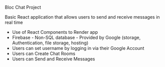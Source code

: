 Bloc Chat Project

Basic React application that allows users to send and receive messages in real time
- Use of React Components to Render app
- Firebase - Non-SQL database - Provided by Google (storage, Authentication, file storage, hosting)
- Users can set username by logging in via their Google Account
- Users can Create Chat Rooms
- Users can Send and Receive Messages 
